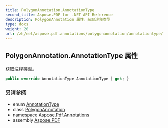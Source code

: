 ```yaml
---
title: PolygonAnnotation.AnnotationType
second_title: Aspose.PDF for .NET API Reference
description: PolygonAnnotation 属性。获取注释类型
type: docs
weight: 20
url: /zh/net/aspose.pdf.annotations/polygonannotation/annotationtype/
---
```

## PolygonAnnotation.AnnotationType 属性

获取注释类型。

```csharp
public override AnnotationType AnnotationType { get; }
```

### 另请参阅

* enum [AnnotationType](../../annotationtype/)
* class [PolygonAnnotation](../)
* namespace [Aspose.Pdf.Annotations](../../../aspose.pdf.annotations/)
* assembly [Aspose.PDF](../../../)